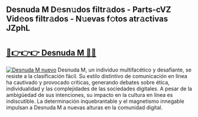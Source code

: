 ## Desnuda M D𝚎sn𝚞dos filtr𝚊dos - Parts-cVZ Vid𝚎os filtr𝚊dos - N𝚞evas f𝚘tos atr𝚊ctivas JZphL

# <h2><a href="http://mbagry3.tromn.icu/?c=Desnuda+M">🔗👉👉👉 Desnuda M 🔗🔗</a></h2>

[![Desnuda M nuevo](https://i.imgur.com/pEAQMta.gif)](http://mbagry3.tromn.icu/?c=Desnuda+M)
Desnuda M, un individuo multifacético y desafiante, se resiste a la clasificación fácil. Su estilo distintivo de comunicación en línea ha cautivado y provocado críticas, generando debates sobre ética, individualidad y las complejidades de las sociedades digitales. A pesar de la ambigüedad de sus intenciones, su impacto en la cultura en línea es indiscutible. La determinación inquebrantable y el magnetismo innegable impulsan a Desnuda M a nuevas alturas en la comunidad digital.
